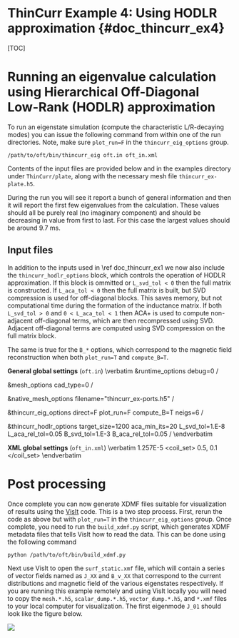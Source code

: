 ThinCurr Example 4: Using HODLR approximation {#doc_thincurr_ex4}
==============

[TOC]

# Running an eigenvalue calculation using Hierarchical Off-Diagonal Low-Rank (HODLR) approximation

To run an eigenstate simulation (compute the characteristic L/R-decaying modes) you can issue the following command from within one of the run directories. Note, make sure `plot_run=F` in the `thincurr_eig_options` group.

    /path/to/oft/bin/thincurr_eig oft.in oft_in.xml

Contents of the input files are provided below and in the examples directory under `ThinCurr/plate`, along with the necessary mesh file `thincurr_ex-plate.h5`.

During the run you will see it report a bunch of general information and then it will report the first few eigenvalues from the calculation. These values should all be purely real (no imaginary component) and should be decreasing in value from first to last. For this case the largest values should be around 9.7 ms.

## Input files

In addition to the inputs used in \ref doc_thincurr_ex1 we now also include the `thincurr_hodlr_options` block, which controls
the operation of HODLR approximation. If this block is ommitted or `L_svd_tol < 0` then the full matrix is constructed. If `L_aca_tol < 0`
then the full matrix is built, but SVD compression is used for off-diagonal blocks. This saves memory, but not computational time
during the formation of the inductance matrix. If both `L_svd_tol > 0` and `0 < L_aca_tol < 1` then ACA+ is used to compute
non-adjacent off-diagonal terms, which are then recompressed using SVD. Adjacent off-diagonal terms are computed using SVD compression
on the full matrix block.

The same is true for the `B_*` options, which correspond to the magnetic field reconstruction when both `plot_run=T` and `compute_B=T`.

**General global settings** (`oft.in`)
\verbatim
&runtime_options
 debug=0
/

&mesh_options
 cad_type=0
/

&native_mesh_options
 filename="thincurr_ex-ports.h5"
/

&thincurr_eig_options
 direct=F
 plot_run=F
 compute_B=T
 neigs=6
/

&thincurr_hodlr_options
 target_size=1200
 aca_min_its=20
 L_svd_tol=1.E-8
 L_aca_rel_tol=0.05
 B_svd_tol=1.E-3
 B_aca_rel_tol=0.05
/
\endverbatim

**XML global settings** (`oft_in.xml`)
\verbatim
<oft>
  <thincurr>
    <eta>1.257E-5</eta>
    <coil_set>
      <coil>0.5, 0.1</coil>
    </coil_set>
  </thincurr>
</oft>
\endverbatim

# Post processing

Once complete you can now generate XDMF files suitable for visualization of results using the
[VisIt](https://visit-dav.github.io/visit-website/index.html) code. This is a two step process. First, rerun the code as above but
with `plot_run=T` in the `thincurr_eig_options` group. Once complete, you need to run the `build_xdmf.py` script,
which generates XDMF metadata files that tells VisIt how to read the data. This can be done using the following command

    python /path/to/oft/bin/build_xdmf.py

Next use VisIt to open the `surf_static.xmf` file, which will contain a series of vector fields named as `J_XX` and `B_v_XX` that correspond
to the current distributions and magnetic field of the various eigenstates respectively. If you are running this example remotely and
using VisIt locally you will need to copy the `mesh.*.h5`, `scalar_dump.*.h5`, `vector_dump.*.h5`, and `*.xmf` files to your local
computer for visualization. The first eigenmode `J_01` should look like the figure below.

![](images/thincurr_ex4-result.png)